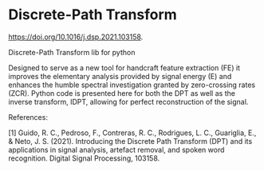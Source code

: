 # Discrete-Path Transform

https://doi.org/10.1016/j.dsp.2021.103158.

Discrete-Path Transform lib for python

Designed to serve as a new tool for handcraft feature extraction (FE) it improves the elementary analysis provided by signal energy (E) and enhances the humble spectral investigation granted by zero-crossing rates (ZCR). Python code is presented here for both the DPT as well as the inverse transform, IDPT, allowing for perfect reconstruction of the signal.


References:

[1] Guido, R. C., Pedroso, F., Contreras, R. C., Rodrigues, L. C., Guariglia, E., & Neto, J. S. (2021). Introducing the Discrete Path Transform (DPT) and its applications in signal analysis, artefact removal, and spoken word recognition. Digital Signal Processing, 103158.
